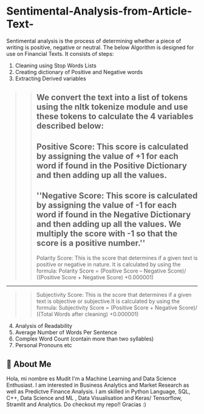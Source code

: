 # Sentimental-Analysis-from-Article-Text-
Sentimental analysis is the process of determining whether a piece of writing is positive,
negative or neutral. The below Algorithm is designed for use on Financial Texts. It consists
of steps:
1. Cleaning using Stop Words Lists
2.  Creating dictionary of Positive and Negative words
3.  Extracting Derived variables
>>We convert the text into a list of tokens using the nltk tokenize module and use these tokens to calculate the 4 variables described below:
>> ---------------------------------------------------------------------------------------
>>Positive Score: This score is calculated by assigning the value of +1 for each word if found in the Positive Dictionary and then adding up all the values.
>> ---------------------------------------------------------------------------------------
>>''Negative Score: This score is calculated by assigning the value of -1 for each word if found in the Negative Dictionary and then adding up all the values. We multiply the score with -1 so that the score is a positive number.''
>> ---------------------------------------------------------------------------------------
>>Polarity Score: This is the score that determines if a given text is positive or negative in nature. It is calculated by using the formula:
>>Polarity Score = (Positive Score – Negative Score)/ ((Positive Score + Negative Score) +0.000001)
---------------------------------------------------------------------------------------------------
>>Subjectivity Score: This is the score that determines if a given text is objective or subjective.It is calculated by using the formula:
>>Subjectivity Score = (Positive Score + Negative Score)/ ((Total Words after cleaning) +0.000001)

4. Analysis of Readability
5.  Average Number of Words Per Sentence
6. Complex Word Count (contain more than two syllables)
7. Personal Pronouns etc

## 🚀 About Me
Hola, mi nombre es Mudit 
I'm a Machine Learning and Data Science Enthusiast.
I am interested in Business Analytics and Market Research as well as Predictve Finance Analysis.
I am skilled in Python Language, SQL, C++, Data Science and ML , Data Visualisation and Keras/ Tensorflow, Stramlit and Analytics.
Do checkout my repo!!
Gracias :)
